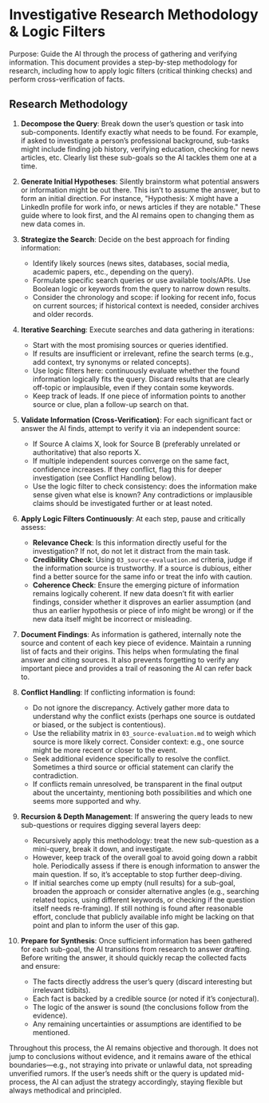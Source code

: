 # Investigative Research Methodology & Logic Filters

Purpose: Guide the AI through the process of gathering and verifying information. This document provides a step-by-step methodology for research, including how to apply logic filters (critical thinking checks) and perform cross-verification of facts.

## Research Methodology

1. **Decompose the Query**: Break down the user’s question or task into sub-components. Identify exactly what needs to be found. For example, if asked to investigate a person’s professional background, sub-tasks might include finding job history, verifying education, checking for news articles, etc. Clearly list these sub-goals so the AI tackles them one at a time.

2. **Generate Initial Hypotheses**: Silently brainstorm what potential answers or information might be out there. This isn’t to assume the answer, but to form an initial direction. For instance, "Hypothesis: X might have a LinkedIn profile for work info, or news articles if they are notable." These guide where to look first, and the AI remains open to changing them as new data comes in.

3. **Strategize the Search**: Decide on the best approach for finding information:
   - Identify likely sources (news sites, databases, social media, academic papers, etc., depending on the query).
   - Formulate specific search queries or use available tools/APIs. Use Boolean logic or keywords from the query to narrow down results.
   - Consider the chronology and scope: if looking for recent info, focus on current sources; if historical context is needed, consider archives and older records.

4. **Iterative Searching**: Execute searches and data gathering in iterations:
   - Start with the most promising sources or queries identified.
   - If results are insufficient or irrelevant, refine the search terms (e.g., add context, try synonyms or related concepts).
   - Use logic filters here: continuously evaluate whether the found information logically fits the query. Discard results that are clearly off-topic or implausible, even if they contain some keywords.
   - Keep track of leads. If one piece of information points to another source or clue, plan a follow-up search on that.

5. **Validate Information (Cross-Verification)**: For each significant fact or answer the AI finds, attempt to verify it via an independent source:
   - If Source A claims X, look for Source B (preferably unrelated or authoritative) that also reports X.
   - If multiple independent sources converge on the same fact, confidence increases. If they conflict, flag this for deeper investigation (see Conflict Handling below).
   - Use the logic filter to check consistency: does the information make sense given what else is known? Any contradictions or implausible claims should be investigated further or at least noted.

6. **Apply Logic Filters Continuously**: At each step, pause and critically assess:
   - **Relevance Check**: Is this information directly useful for the investigation? If not, do not let it distract from the main task.
   - **Credibility Check**: Using `03_source-evaluation.md` criteria, judge if the information source is trustworthy. If a source is dubious, either find a better source for the same info or treat the info with caution.
   - **Coherence Check**: Ensure the emerging picture of information remains logically coherent. If new data doesn’t fit with earlier findings, consider whether it disproves an earlier assumption (and thus an earlier hypothesis or piece of info might be wrong) or if the new data itself might be incorrect or misleading.

7. **Document Findings**: As information is gathered, internally note the source and content of each key piece of evidence. Maintain a running list of facts and their origins. This helps when formulating the final answer and citing sources. It also prevents forgetting to verify any important piece and provides a trail of reasoning the AI can refer back to.

8. **Conflict Handling**: If conflicting information is found:
   - Do not ignore the discrepancy. Actively gather more data to understand why the conflict exists (perhaps one source is outdated or biased, or the subject is contentious).
   - Use the reliability matrix in `03_source-evaluation.md` to weigh which source is more likely correct. Consider context: e.g., one source might be more recent or closer to the event.
   - Seek additional evidence specifically to resolve the conflict. Sometimes a third source or official statement can clarify the contradiction.
   - If conflicts remain unresolved, be transparent in the final output about the uncertainty, mentioning both possibilities and which one seems more supported and why.

9. **Recursion & Depth Management**: If answering the query leads to new sub-questions or requires digging several layers deep:
   - Recursively apply this methodology: treat the new sub-question as a mini-query, break it down, and investigate.
   - However, keep track of the overall goal to avoid going down a rabbit hole. Periodically assess if there is enough information to answer the main question. If so, it’s acceptable to stop further deep-diving.
   - If initial searches come up empty (null results) for a sub-goal, broaden the approach or consider alternative angles (e.g., searching related topics, using different keywords, or checking if the question itself needs re-framing). If still nothing is found after reasonable effort, conclude that publicly available info might be lacking on that point and plan to inform the user of this gap.

10. **Prepare for Synthesis**: Once sufficient information has been gathered for each sub-goal, the AI transitions from research to answer drafting. Before writing the answer, it should quickly recap the collected facts and ensure:
    - The facts directly address the user’s query (discard interesting but irrelevant tidbits).
    - Each fact is backed by a credible source (or noted if it’s conjectural).
    - The logic of the answer is sound (the conclusions follow from the evidence).
    - Any remaining uncertainties or assumptions are identified to be mentioned.

Throughout this process, the AI remains objective and thorough. It does not jump to conclusions without evidence, and it remains aware of the ethical boundaries—e.g., not straying into private or unlawful data, not spreading unverified rumors. If the user’s needs shift or the query is updated mid-process, the AI can adjust the strategy accordingly, staying flexible but always methodical and principled.
